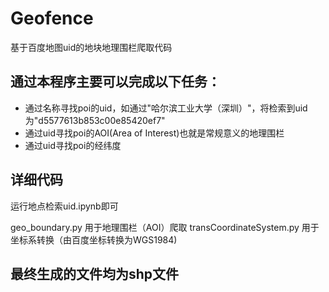 # Geofence
基于百度地图uid的地块地理围栏爬取代码

## 通过本程序主要可以完成以下任务：
- 通过名称寻找poi的uid，如通过"哈尔滨工业大学（深圳）"，将检索到uid为"d5577613b853c00e85420ef7"
- 通过uid寻找poi的AOI(Area of Interest)也就是常规意义的地理围栏
- 通过uid寻找poi的经纬度

## 详细代码
运行地点检索uid.ipynb即可

geo_boundary.py 用于地理围栏（AOI）爬取
transCoordinateSystem.py 用于坐标系转换（由百度坐标转换为WGS1984)

## 最终生成的文件均为shp文件

